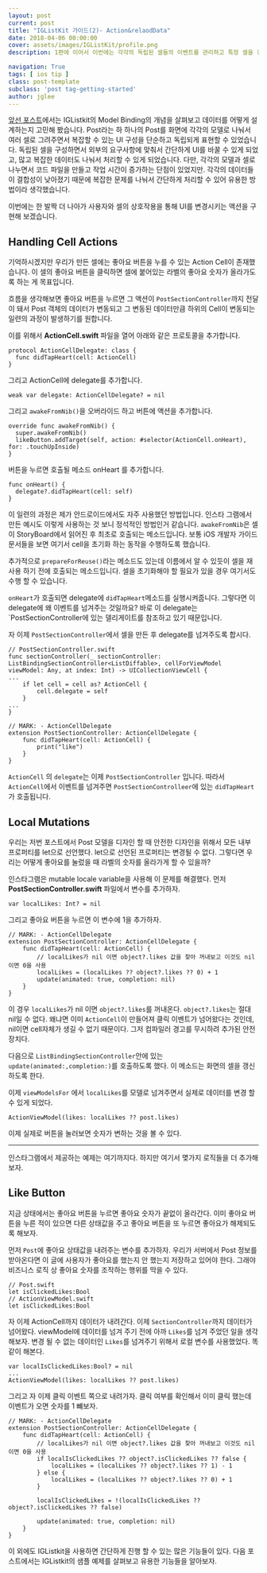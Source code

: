 ```yaml
---
layout: post
current: post
title: "IGListKit 가이드(2)- Action&relaodData"
date: 2018-04-06 00:00:00
cover: assets/images/IGListKit/profile.png
description: 1편에 이어서 이번에는 각각의 독립된 셀들의 이벤트를 관리하고 특정 셀을 갱신하는 방법에 대해서 알아보려 합니다.

navigation: True
tags: [ ios tip ]
class: post-template
subclass: 'post tag-getting-started'
author: jglee
---
```


[앞선 포스트](https://leejigun.github.io/IGListKit/)에서는 IGListkit의 Model Binding의 개념을 살펴보고 데이터를 어떻게 설계하는지 고민해 봤습니다. Post라는 하 하나의 Post를 화면에 각각의 모델로 나눠서 여러 셀로 그려주면서 복잡할 수 있는 UI 구성을 단순하고 독립되게 표현할 수 있었습니다.
 독립된 셀을 구성하면서 외부의 요구사항에 맞춰서 간단하게 UI를 바꿀 수 있게 되었고, 많고 복잡한 데이터도 나눠서 처리할 수 있게 되었습니다. 다만, 각각의 모델과 셀로 나누면서 코드 파일을 만들고 작업 시간이 증가하는 단점이 있었지만. 각각의 데이터들이 결합성이 낮아졌기 때문에 복잡한 문제를 나눠서 간단하게 처리할 수 있어 유용한 방법이라 생각했습니다.

 이번에는 한 발짝 더 나아가 사용자와 셀의 상호작용을 통해 UI를 변경시키는 액션을 구현해 보겠습니다.

## Handling Cell Actions

 기억하시겠지만 우리가 만든 셀에는 좋아요 버튼을 누를 수 있는 Action Cell이 존재했습니다. 이 셀의 좋아요 버튼을 클릭하면 셀에 붙어있는 라벨의 좋아요 숫자가 올라가도록 하는 게 목표입니다.

 흐름을 생각해보면 좋아요 버튼을 누르면 그 액션이 `PostSectionController`까지 전달이 돼서 Post 객체의 데이터가 변동되고 그 변동된 데이터만큼 하위의 Cell이 변동되는 일련의 과정이 발생하기를 원합니다.

이를 위해서 **ActionCell.swift** 파일을 열어 아래와 같은 프로토콜을 추가합니다.

```
protocol ActionCellDelegate: class {
  func didTapHeart(cell: ActionCell)
}
```

그리고 ActionCell에 delegate를 추가합니다.

```
weak var delegate: ActionCellDelegate? = nil
```

그리고 `awakeFromNib()`을 오버라이드 하고 버튼에 액션을 추가합니다.

```
override func awakeFromNib() {
  super.awakeFromNib()
  likeButton.addTarget(self, action: #selector(ActionCell.onHeart), for: .touchUpInside)
}
```

버튼을 누르면 호출될 메소드 onHeart 를 추가합니다.

```
func onHeart() {
  delegate?.didTapHeart(cell: self)
}
```

  이 일련의 과정은 제가 안드로이드에서도 자주 사용했던 방법입니다. 인스타 그램에서 만든 예시도 이렇게 사용하는 것 보니 정석적인 방법인거 같습니다. `awakeFromNib`은 셀이 StoryBoard에서 읽어진 후 최초로 호출되는 메소드입니다. 보통 iOS 개발자 가이드 문서들을 보면 여기서 cell을 초기화 하는 동작을 수행하도록 했습니다.

 추가적으로  `prepareForReuse()`라는 메소드도 있는데 이름에서 알 수 있듯이 셀을 재사용 하기 전에 호출되는 메소드입니다. 셀을 초기화해야 할 필요가 있을 경우 여기서도 수행 할 수 있습니다.

 `onHeart`가 호출되면 delegate에 `didTapHeart`메소드를 실행시켜줍니다. 그렇다면 이 delegate에 왜 이벤트를 넘겨주는 것일까요? 바로 이 delegate는 `PostSectionController에 있는 델리게이트를 참조하고 있기 때문입니다.

 자 이제 `PostSectionController`에서 셀을 만든 후 delegate를 넘겨주도록 합시다.

```
// PostSectionController.swift
func sectionController(_ sectionController: ListBindingSectionController<ListDiffable>, cellForViewModel viewModel: Any, at index: Int) -> UICollectionViewCell {
...
    if let cell = cell as? ActionCell {
        cell.delegate = self
    }
...
}

// MARK: - ActionCellDelegate
extension PostSectionController: ActionCellDelegate {
    func didTapHeart(cell: ActionCell) {
        print("like")
    }
}
```

 `ActionCell` 의 `delegate`는 이제 `PostSectionController` 입니다. 따라서 `ActionCell`에서 이벤트를 넘겨주면 `PostSectionControlleer`에 있는 `didTapHeart`가 호출됩니다.

## Local Mutations

 우리는 저번 포스트에서 Post 모델을 디자인 할 때 안전한 디자인을 위해서 모든 내부 프로퍼티를 let으로 선언했다. let으로 선언된 프로퍼티는 변경될 수 없다. 그렇다면 우리는 어떻게 좋아요를 눌렀을 때 라벨의 숫자를 올라가게 할 수 있을까?

 인스타그램은 mutable locale variable을 사용해 이 문제를 해결했다. 먼저 **PostSectionController.swift** 파일에서 변수를 추가하자.

```
var localLikes: Int? = nil
```

그리고 좋아요 버튼을 누르면 이 변수에 1을 추가하자.

```
// MARK: - ActionCellDelegate
extension PostSectionController: ActionCellDelegate {
    func didTapHeart(cell: ActionCell) {
        // localLikes가 nil 이면 object?.likes 값을 찾아 꺼내보고 이것도 nil이면 0을 사용
        localLikes = (localLikes ?? object?.likes ?? 0) + 1
        update(animated: true, completion: nil)
    }
}
```

 이 경우 `localLikes`가  nil 이면 `object?.likes`를 꺼내온다. `object?.likes`는 절대 nil일 수 없다. 왜냐면 이미 `ActionCell`이 만들어져 클릭 이벤트가 넘어왔다는 것인데, nil이면 cell자체가 생길 수 없기 때문이다. 그저 컴파일러 경고를 무시하려 추가된 안전장치다.

 다음으로 `ListBindingSectionController`안에 있는`update(animated:,completion:)`를 호출하도록 했다. 이 메소드는 화면의 셀을 갱신하도록 한다.

 이제 `viewModelsFor` 에서 `localLikes`를 모델로 넘겨주면서 실제로 데이터를 변경 할 수 있게 되었다.

```
ActionViewModel(likes: localLikes ?? post.likes)
```



 이제 실제로 버튼을 눌러보면 숫자가 변하는 것을 볼 수 있다.

---

 인스타그램에서 제공하는 예제는 여기까지다. 하지만 여기서 몆가지 로직들을 더 추가해보자.



## Like Button

 지금 상태에서는 좋아요 버튼을 누르면 좋아요 숫자가 끝없이 올라간다. 이미 좋아요 버튼을 누른 적이 있으면 다른 상태값을 주고 좋아요 버튼을 또 누르면 좋아요가 해제되도록 해보자.

 먼저 `Post`에 좋아요 상태값을 내려주는 변수를 추가하자. 우리가 서버에서 Post 정보를 받아온다면 이 글에 사용자가 좋아요를 했는지 안 했는지 저장하고 있어야 한다. 그래야 비즈니스 로직 상 좋아요 숫자를 조작하는 행위를 막을 수 있다.

```
// Post.swift
let isClickedLikes:Bool
// ActionViewModel.swift
let isClickedLikes:Bool
```

 자 이제 ActionCell까지 데이터가 내려간다. 이제 `SectionController`까지 데이터가 넘어왔다. viewModel에 데이터를 넘겨 주기 전에 아까 `Likes`를 넘겨 주었던 일을 생각해보자. 변경 될 수 없는 데이터인 `Likes`를 넘겨주기 위해서 로컬 변수를 사용했었다. 똑같이 해본다.

```
var localIsClickedLikes:Bool? = nil
...
ActionViewModel(likes: localLikes ?? post.likes)
```

 그리고 자 이제 클릭 이벤트 쪽으로 내려가자. 클릭 여부를 확인해서 이미 클릭 했는데 이벤트가 오면 숫자를 1 뺴보자.

```
// MARK: - ActionCellDelegate
extension PostSectionController: ActionCellDelegate {
    func didTapHeart(cell: ActionCell) {
        // localLikes가 nil 이면 object?.likes 값을 찾아 꺼내보고 이것도 nil이면 0을 사용
        if localIsClickedLikes ?? object?.isClickedLikes ?? false {
            localLikes = (localLikes ?? object?.likes ?? 1) - 1
        } else {
            localLikes = (localLikes ?? object?.likes ?? 0) + 1
        }

        localIsClickedLikes = !(localIsClickedLikes ?? object?.isClickedLikes ?? false)

        update(animated: true, completion: nil)
    }
}
```



 이 외에도 IGListkit을 사용하면 간단하게 진행 할 수 있는 많은 기능들이 있다. 다음 포스트에서는 IGListkit의 샘플 예제를 살펴보고 유용한 기능들을 알아보자.
